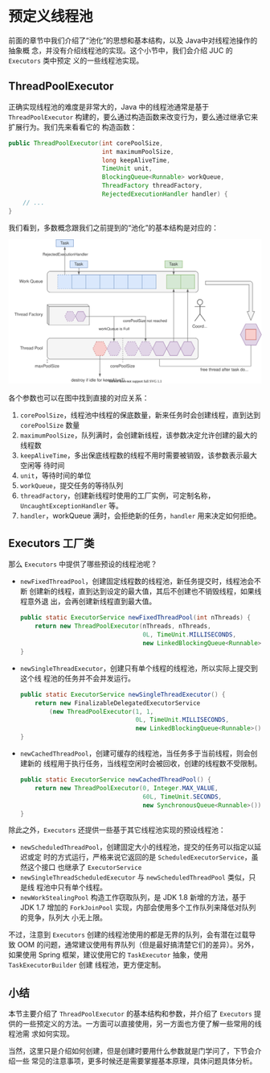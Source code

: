 # 预定义线程池

前面的章节中我们介绍了“池化”的思想和基本结构，以及 Java中对线程池操作的抽象概
念，并没有介绍线程池的实现。这个小节中，我们会介绍 JUC 的 `Executors` 类中预定
义的一些线程池实现。

## ThreadPoolExecutor

正确实现线程池的难度是非常大的，Java 中的线程池通常是基于 `ThreadPoolExecutor`
构建的，要么通过构造函数来改变行为，要么通过继承它来扩展行为。我们先来看看它的
构造函数：

```java
public ThreadPoolExecutor(int corePoolSize,
                          int maximumPoolSize,
                          long keepAliveTime,
                          TimeUnit unit,
                          BlockingQueue<Runnable> workQueue,
                          ThreadFactory threadFactory,
                          RejectedExecutionHandler handler) {
    // ...
}
```

我们看到，多数概念跟我们之前提到的“池化”的基本结构是对应的：

![Thread Pool Structure](Thread-Pool.svg)

各个参数也可以在图中找到直接的对应关系：

1. `corePoolSize`，线程池中线程的保底数量，新来任务时会创建线程，直到达到
   `corePoolSize` 数量
2. `maximumPoolSize`，队列满时，会创建新线程，该参数决定允许创建的最大的线程数
3. `keepAliveTime`，多出保底线程数的线程不用时需要被销毁，该参数表示最大空闲等
   待时间
4. `unit`，等待时间的单位
5. `workQueue`，提交任务的等待队列
6. `threadFactory`，创建新线程时使用的工厂实例，可定制名称，`UncaughtExceptionHandler` 等。
7. `handler`，workQueue 满时，会拒绝新的任务，`handler` 用来决定如何拒绝。

## Executors 工厂类

那么 `Executors` 中提供了哪些预设的线程池呢？

- `newFixedThreadPool`，创建固定线程数的线程池，新任务提交时，线程池会不断
    创建新的线程，直到达到设定的最大值，其后不创建也不销毁线程，如果线程意外退
    出，会再创建新线程直到最大值。

    ```java
    public static ExecutorService newFixedThreadPool(int nThreads) {
        return new ThreadPoolExecutor(nThreads, nThreads,
                                      0L, TimeUnit.MILLISECONDS,
                                      new LinkedBlockingQueue<Runnable>());
    }
    ```
- `newSingleThreadExecutor`，创建只有单个线程的线程池，所以实际上提交到这个线
    程池的任务并不会并发运行。

    ```java
    public static ExecutorService newSingleThreadExecutor() {
        return new FinalizableDelegatedExecutorService
            (new ThreadPoolExecutor(1, 1,
                                    0L, TimeUnit.MILLISECONDS,
                                    new LinkedBlockingQueue<Runnable>()));
    }
    ```
- `newCachedThreadPool`，创建可缓存的线程池，当任务多于当前线程，则会创建新的
    线程用于执行任务，当线程空闲时会被回收，创建的线程数不受限制。

    ```java
    public static ExecutorService newCachedThreadPool() {
        return new ThreadPoolExecutor(0, Integer.MAX_VALUE,
                                      60L, TimeUnit.SECONDS,
                                      new SynchronousQueue<Runnable>());
    }
    ```

除此之外，`Executors` 还提供一些基于其它线程池实现的预设线程池：

- `newScheduledThreadPool`，创建固定大小的线程池，提交的任务可以指定以延迟或定
    时的方式运行，严格来说它返回的是 `ScheduledExecutorService`，虽然这个接口
    也继承了 `ExecutorService`
- `newSingleThreadScheduledExecutor` 与 `newScheduledThreadPool` 类似，只是线
    程池中只有单个线程。
- `newWorkStealingPool` 构造工作窃取队列，是 JDK 1.8 新增的方法，基于 JDK 1.7
  增加的 `ForkJoinPool` 实现，内部会使用多个工作队列来降低对队列的竞争，队列大
  小无上限。

不过，注意到 `Executors` 创建的线程池使用的都是无界的队列，会有潜在过载导致
OOM 的问题，通常建议使用有界队列（但是最好搞清楚它们的差异）。另外，如果使用
Spring 框架，建议使用它的 `TaskExecutor` 抽象，使用 `TaskExecutorBuilder` 创建
线程池，更方便定制。

## 小结

本节主要介绍了 `ThreadPoolExecutor` 的基本结构和参数，并介绍了 `Executors` 提
供的一些预定义的方法。一方面可以直接使用，另一方面也方便了解一些常用的线程池需
求如何实现。

当然，这里只是介绍如何创建，但是创建时要用什么参数就是门学问了，下节会介绍一些
常见的注意事项，更多时候还是需要掌握基本原理，具体问题具体分析。
